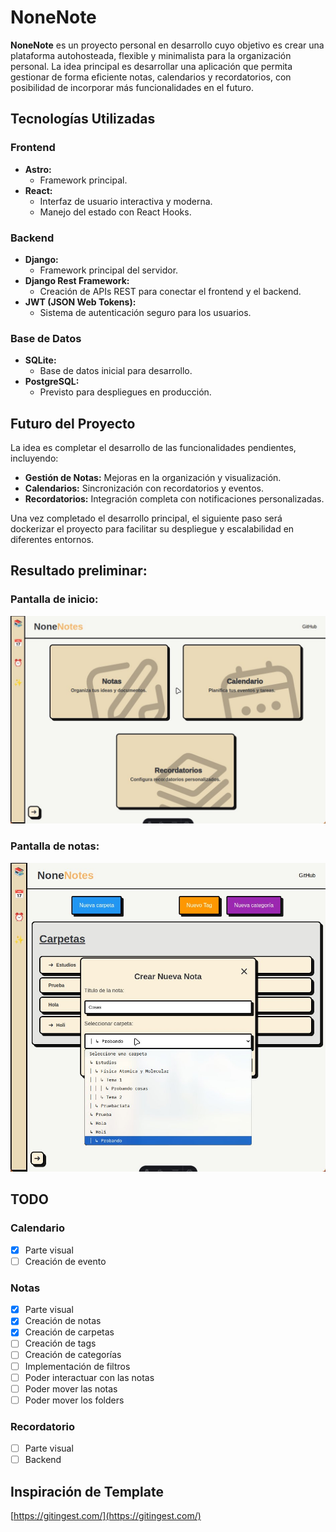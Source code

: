 # NoneNote

**NoneNote** es un proyecto personal en desarrollo cuyo objetivo es crear una plataforma autohosteada, flexible y minimalista para la organización personal. La idea principal es desarrollar una aplicación que permita gestionar de forma eficiente notas, calendarios y recordatorios, con posibilidad de incorporar más funcionalidades en el futuro.

## Tecnologías Utilizadas

### Frontend

- **Astro:**
  - Framework principal.
- **React:**
  - Interfaz de usuario interactiva y moderna.
  - Manejo del estado con React Hooks.

### Backend

- **Django:**
  - Framework principal del servidor.
- **Django Rest Framework:**
  - Creación de APIs REST para conectar el frontend y el backend.
- **JWT (JSON Web Tokens):**
  - Sistema de autenticación seguro para los usuarios.

### Base de Datos

- **SQLite:**
  - Base de datos inicial para desarrollo.
- **PostgreSQL:**
  - Previsto para despliegues en producción.

## Futuro del Proyecto

La idea es completar el desarrollo de las funcionalidades pendientes, incluyendo:

- **Gestión de Notas:** Mejoras en la organización y visualización.
- **Calendarios:** Sincronización con recordatorios y eventos.
- **Recordatorios:** Integración completa con notificaciones personalizadas.

Una vez completado el desarrollo principal, el siguiente paso será dockerizar el proyecto para facilitar su despliegue y escalabilidad en diferentes entornos.

## Resultado preliminar:

### Pantalla de inicio:

![Screenshot de NoneNote](./imagenes/screenshot_26122024_190913.jpg)

### Pantalla de notas:

![Screenshot de NoneNote](./imagenes/screenshot_26122024_191048.jpg)

## TODO

### Calendario

- [x] Parte visual
- [ ] Creación de evento

### Notas

- [x] Parte visual
- [x] Creación de notas
- [x] Creación de carpetas
- [ ] Creación de tags
- [ ] Creación de categorías
- [ ] Implementación de filtros
- [ ] Poder interactuar con las notas
- [ ] Poder mover las notas
- [ ] Poder mover los folders

### Recordatorio

- [ ] Parte visual
- [ ] Backend

## Inspiración de Template

[https://gitingest.com/](https://gitingest.com/)
